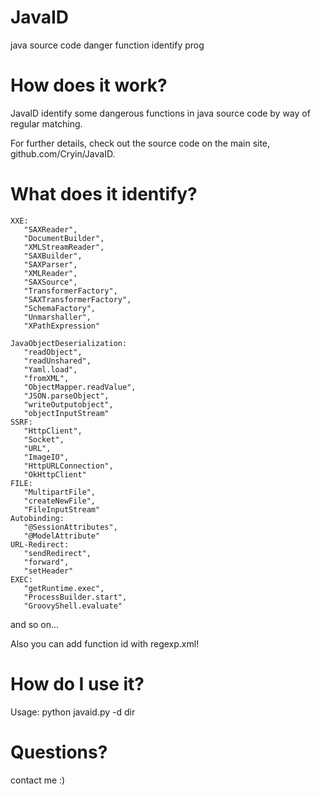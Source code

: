 # JavaID
java source code danger function identify prog

# How does it work?
 JavaID identify some dangerous functions in java source code by way of regular matching.
 
 For further details, check out the source code on the main site, github.com/Cryin/JavaID.
 
# What does it identify?

 ```
 XXE:
    "SAXReader",
    "DocumentBuilder",
    "XMLStreamReader",
    "SAXBuilder",
    "SAXParser",
    "XMLReader",
    "SAXSource",
    "TransformerFactory",
    "SAXTransformerFactory",
    "SchemaFactory",
    "Unmarshaller",
    "XPathExpression"

JavaObjectDeserialization:
    "readObject",
    "readUnshared",
    "Yaml.load",
    "fromXML",
    "ObjectMapper.readValue",
    "JSON.parseObject",
    "writeOutputobject",
    "objectInputStream"
SSRF:
    "HttpClient",
    "Socket",
    "URL",
    "ImageIO",
    "HttpURLConnection",
    "OkHttpClient" 
FILE:
    "MultipartFile",
    "createNewFile",
    "FileInputStream"
Autobinding:
    "@SessionAttributes",
    "@ModelAttribute"
URL-Redirect:
    "sendRedirect",
    "forward",
    "setHeader"
EXEC:
    "getRuntime.exec",
    "ProcessBuilder.start",
    "GroovyShell.evaluate"
 ```
 
 and so on...
 
 Also you can add function id with regexp.xml!
 
# How do I use it?

 Usage: python javaid.py -d dir
 
# Questions?

 contact me :)
